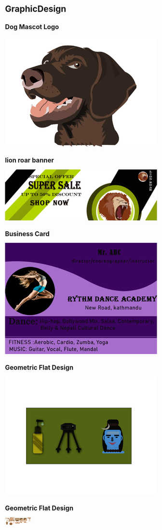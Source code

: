 # GraphicDesign

## Dog Mascot Logo
<img src="dog mascot logo.png">

## lion roar banner
<img src="lion roar banner.png">

## Business Card
<img src="DANCE ACD BUSINESS CARD.png">

## Geometric Flat Design
<img src="GFD2.gif">

## Geometric Flat Design
<img src="GeometricFlatDesign.png">



